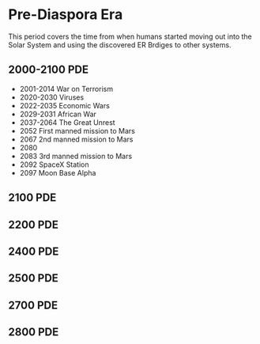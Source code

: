 ﻿# Pre-Diaspora Era
This period covers the time from when humans started moving out into the Solar System and using the discovered ER Brdiges to other systems.

## 2000-2100 PDE
+ 2001-2014 War on Terrorism
+ 2020-2030 Viruses
+ 2022-2035 Economic Wars
+ 2029-2031 African War
+ 2037-2064 The Great Unrest
+ 2052 First manned mission to Mars
+ 2067 2nd manned mission to Mars
+ 2080 
+ 2083 3rd manned mission to Mars
+ 2092 SpaceX Station
+ 2097 Moon Base Alpha

## 2100 PDE


## 2200 PDE


## 2400 PDE


## 2500 PDE


## 2700 PDE


## 2800 PDE
